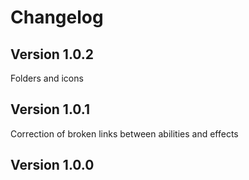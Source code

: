 # Changelog

## Version 1.0.2
Folders and icons

## Version 1.0.1
Correction of broken links between abilities and effects

## Version 1.0.0

